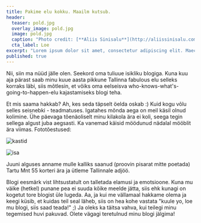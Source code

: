```yaml
---
title: Pakime elu kokku. Maailm kutsub.
header: 
  teaser: pold.jpg
  overlay_image: pold.jpg
  image: pold.jpg
  caption: "Photo credit: [**Aliis Sinisalu**](http://aliissinisalu.com)"
  cta_label: Loe
excerpt: "Lorem ipsum dolor sit amet, consectetur adipiscing elit. Maecenas eu libero a est feugiat varius. Fusce dictum ultrices fringilla."
published: true
---
```

Nii, siin ma nüüd jälle olen. Seekord oma tuliuue isikliku blogiga. Kuna kuu aja pärast saab minu kuue aasta pikkune Tallinna fabulous elu selleks korraks läbi, siis mõtlesin, et võiks oma eelseisva who-knows-what's-going-to-happen-elu kajastamiseks blogi teha.

Et mis saama hakkab? Ah, kes seda täpselt öelda oskab :) Kuid kogu võlu selles seisnebki - teadmatuses. Igatahes mõnda aega on meil käsil olnud kolimine. Ühe päevaga tõenäoliselt minu kilakola ära ei koli, seega tegin sellega algust juba aegsasti. Ka vanemad käisid möödunud nädalal mööblit ära viimas. Fototõestused: 

![kastid]({{site.baseurl}}/images/IMG_20160420_083039.jpg)

![isa]({{site.baseurl}}/images/isa.jpg)

Juuni alguses anname mulle kalliks saanud (proovin pisarat mitte poetada) Tartu Mnt 55 korteri ära ja ütleme Tallinnale adjöö. 

Blogi eesmärk vist lihtsustatult on talletada elamusi ja emotsioone. Kuna mu väike (hetkel) punane pea ei suuda kõike meelde jätta, siis ehk kunagi on kogetut tore blogist üle lugeda. Aa, ja kui me vällamaal hakkame olema ja keegi küsib, et kuidas teil seal läheb, siis on hea kohe vastata "kuule yo, loe mu blogi, siis saad teada!" ;) Ja oleks ka täitsa vahva, kui teilegi minu tegemised huvi pakuvad. Olete vägagi teretulnud minu blogi jälgima!
